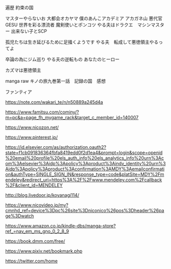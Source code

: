 遍歴
約束の国

マスターやらないお
大都会オカヤマ
僕のあんこアカデミア
アカガネ山
悪代官
GESU
世界を彩る漂流者
魔剣使いとポンコツ
やる夫はドラクエ　マシンマスター
出来ない子とSCP

孤児たちは生き延びるために足掻くようです
やる夫　転成して悪徳領主やるってよ

卒論の為にジム巡り
やる夫の逆転もの
あなたのヒーロー

カズマは悪徳領主


manga raw
キノの旅九巻第一話　記録の国　感想

ファンティア

https://note.com/wakari_te/n/n50889a245d4a


https://www.famitsu.com/cominy/?m=pc&a=page_fh_mygame_rack&target_c_member_id=140007


https://www.nicozon.net/

https://www.pinterest.jp/


https://id.elsevier.com/as/authorization.oauth2?state=f1cb091836364fbfa8419edd0f2d1ea4&prompt=login&scope=openid%20email%20profile%20els_auth_info%20els_analytics_info%20urn%3Acom%3Aelsevier%3Aidp%3Apolicy%3Aproduct%3Aindv_identity%20urn%3Aidp%3Apolicy%3Aproduct%3Aconfirmation%3AMDY%3Aemailconfirmation&authType=SINGLE_SIGN_IN&response_type=code&platSite=MDY%2Fmendeley&redirect_uri=https%3A%2F%2Fwww.mendeley.com%2Fcallback%2F&client_id=MENDELEY


http://blog.livedoor.jp/koyanagi114/

https://www.nicovideo.jp/my?cmnhd_ref=device%3Dpc%26site%3Dniconico%26pos%3Dheader%26page%3Dwatch

https://www.amazon.co.jp/kindle-dbs/manga-store?ref_=nav_em_ms_gno_0_2_8_9

https://book.dmm.com/free/

https://www.pixiv.net/bookmark.php


https://twitter.com/home








